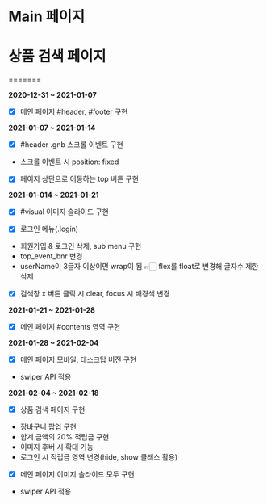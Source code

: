 # Main 페이지
# 상품 검색 페이지
=======

**2020-12-31 ~ 2021-01-07**

- [x] 메인 페이지 #header, #footer 구현


**2021-01-07 ~ 2021-01-14**

- [x] #header .gnb 스크롤 이벤트 구현
- 스크롤 이벤트 시 position: fixed

- [x] 페이지 상단으로 이동하는 top 버튼 구현


**2021-01-014 ~ 2021-01-21**

- [x] #visual 이미지 슬라이드 구현

- [x] 로그인 메뉴(.login)
- 회원가입 & 로그인 삭제, sub menu 구현
- top_event_bnr 변경
- userName이 3글자 이상이면 wrap이 됨 👉🏻 flex를 float로 변경해 글자수 제한 삭제

- [x] 검색창 x 버튼 클릭 시 clear, focus 시 배경색 변경


**2021-01-21 ~ 2021-01-28**

- [x] 메인 페이지 #contents 영역 구현


**2021-01-28 ~ 2021-02-04**

- [x] 메인 페이지 모바일, 데스크탑 버전 구현
- swiper API 적용


**2021-02-04 ~ 2021-02-18**

- [x] 상품 검색 페이지 구현
- 장바구니 팝업 구현
- 합계 금액의 20% 적립금 구현
- 이미지 후버 시 확대 기능
- 로그인 시 적립금 영역 변경(hide, show 클래스 활용)

- [x] 메인 페이지 이미지 슬라이드 모두 구현
- swiper API 적용
